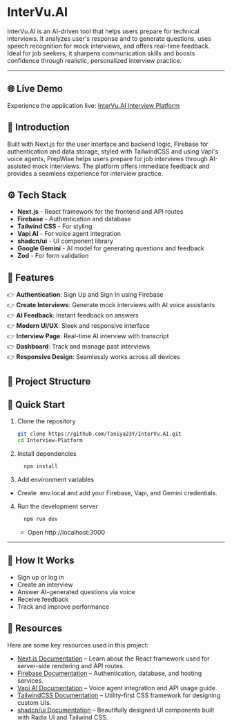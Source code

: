 # InterVu.AI
InterVu.AI is an AI-driven tool that helps users prepare for technical interviews. It analyzes user's response and to generate questions, uses speech recognition for mock interviews, and offers real-time feedback. Ideal for job seekers, it sharpens communication skills and boosts confidence through realistic, personalized interview practice.

---

## 🌐 Live Demo

Experience the application live: [InterVu.AI Interview Platform](https://intervu.ai.vercel.app/)

## 🤖 Introduction

Built with Next.js for the user interface and backend logic, Firebase for authentication and data storage, styled with TailwindCSS and using Vapi's voice agents, PrepWise helps users prepare for job interviews through AI-assisted mock interviews. The platform offers immediate feedback and provides a seamless experience for interview practice.

## ⚙️ Tech Stack

- **Next.js** - React framework for the frontend and API routes  
- **Firebase** - Authentication and database  
- **Tailwind CSS** - For styling  
- **Vapi AI** - For voice agent integration  
- **shadcn/ui** - UI component library  
- **Google Gemini** - AI model for generating questions and feedback  
- **Zod** - For form validation  

## 🔋 Features

👉 **Authentication**: Sign Up and Sign In using Firebase  
👉 **Create Interviews**: Generate mock interviews with AI voice assistants  
👉 **AI Feedback**: Instant feedback on answers  
👉 **Modern UI/UX**: Sleek and responsive interface  
👉 **Interview Page**: Real-time AI interview with transcript  
👉 **Dashboard**: Track and manage past interviews  
👉 **Responsive Design**: Seamlessly works across all devices  

## 📂 Project Structure


## 🤸 Quick Start

1. Clone the repository  
   ```bash
   git clone https://github.com/Taniya23Y/InterVu.AI.git
   cd Interview-Platform
   ```

2. Install dependencies
   ```bash
     npm install
   ```
3. Add environment variables
- Create .env.local and add your Firebase, Vapi, and Gemini credentials.

4. Run the development server
   ```bash
     npm run dev
   ```
   - Open http://localhost:3000

---

## 🧠 How It Works
- Sign up or log in
- Create an interview
- Answer AI-generated questions via voice
- Receive feedback
- Track and improve performance

## 🔗 Resources

Here are some key resources used in this project:

- [Next.js Documentation](https://nextjs.org/docs) – Learn about the React framework used for server-side rendering and API routes.
- [Firebase Documentation](https://firebase.google.com/docs) – Authentication, database, and hosting services.
- [Vapi AI Documentation](https://vapi.ai/docs) – Voice agent integration and API usage guide.
- [TailwindCSS Documentation](https://tailwindcss.com/docs) – Utility-first CSS framework for designing custom UIs.
- [shadcn/ui Documentation](https://ui.shadcn.com) – Beautifully designed UI components built with Radix UI and Tailwind CSS.
